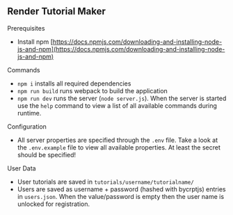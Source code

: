 ## Render Tutorial Maker
Prerequisites
- Install npm [https://docs.npmjs.com/downloading-and-installing-node-js-and-npm](https://docs.npmjs.com/downloading-and-installing-node-js-and-npm)

Commands
- `npm i` installs all required dependencies
- `npm run build` runs webpack to build the application
- `npm run dev` runs the server (`node server.js`). When the server is started use the `help` command to view a list of all available commands during runtime.

Configuration
- All server properties are specified through the `.env` file. Take a look at the `.env.example` file to view all available properties. At least the secret should be specified!

User Data
- User tutorials are saved in `tutorials/username/tutorialname/`
- Users are saved as username + password (hashed with bycrptjs) entries in `users.json`. When the value/password is empty then the user name is unlocked for registration.